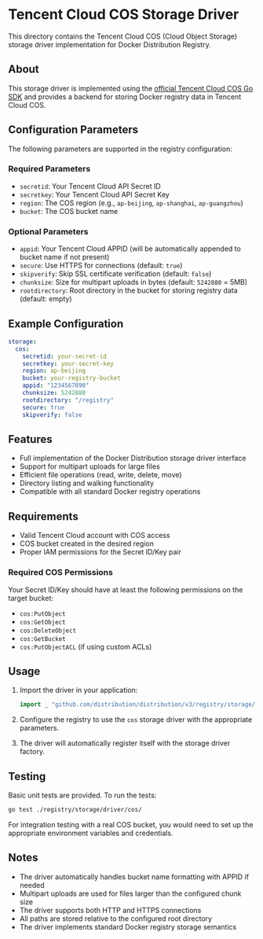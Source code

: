 # Tencent Cloud COS Storage Driver

This directory contains the Tencent Cloud COS (Cloud Object Storage) storage driver implementation for Docker Distribution Registry.

## About

This storage driver is implemented using the [official Tencent Cloud COS Go SDK](https://github.com/tencentyun/cos-go-sdk-v5) and provides a backend for storing Docker registry data in Tencent Cloud COS.

## Configuration Parameters

The following parameters are supported in the registry configuration:

### Required Parameters

- `secretid`: Your Tencent Cloud API Secret ID
- `secretkey`: Your Tencent Cloud API Secret Key  
- `region`: The COS region (e.g., `ap-beijing`, `ap-shanghai`, `ap-guangzhou`)
- `bucket`: The COS bucket name

### Optional Parameters

- `appid`: Your Tencent Cloud APPID (will be automatically appended to bucket name if not present)
- `secure`: Use HTTPS for connections (default: `true`)
- `skipverify`: Skip SSL certificate verification (default: `false`)
- `chunksize`: Size for multipart uploads in bytes (default: `5242880` = 5MB)
- `rootdirectory`: Root directory in the bucket for storing registry data (default: empty)

## Example Configuration

```yaml
storage:
  cos:
    secretid: your-secret-id
    secretkey: your-secret-key
    region: ap-beijing
    bucket: your-registry-bucket
    appid: "1234567890"
    chunksize: 5242880
    rootdirectory: "/registry"
    secure: true
    skipverify: false
```

## Features

- Full implementation of the Docker Distribution storage driver interface
- Support for multipart uploads for large files
- Efficient file operations (read, write, delete, move)
- Directory listing and walking functionality
- Compatible with all standard Docker registry operations

## Requirements

- Valid Tencent Cloud account with COS access
- COS bucket created in the desired region
- Proper IAM permissions for the Secret ID/Key pair

### Required COS Permissions

Your Secret ID/Key should have at least the following permissions on the target bucket:

- `cos:PutObject`
- `cos:GetObject` 
- `cos:DeleteObject`
- `cos:GetBucket`
- `cos:PutObjectACL` (if using custom ACLs)

## Usage

1. Import the driver in your application:
   ```go
   import _ "github.com/distribution/distribution/v3/registry/storage/driver/cos"
   ```

2. Configure the registry to use the `cos` storage driver with the appropriate parameters.

3. The driver will automatically register itself with the storage driver factory.

## Testing

Basic unit tests are provided. To run the tests:

```bash
go test ./registry/storage/driver/cos/
```

For integration testing with a real COS bucket, you would need to set up the appropriate environment variables and credentials.

## Notes

- The driver automatically handles bucket name formatting with APPID if needed
- Multipart uploads are used for files larger than the configured chunk size
- The driver supports both HTTP and HTTPS connections
- All paths are stored relative to the configured root directory
- The driver implements standard Docker registry storage semantics